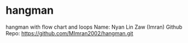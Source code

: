 # hangman
hangman with flow chart and loops
Name: Nyan Lin Zaw (Imran)
Github Repo: https://github.com/MImran2002/hangman.git
